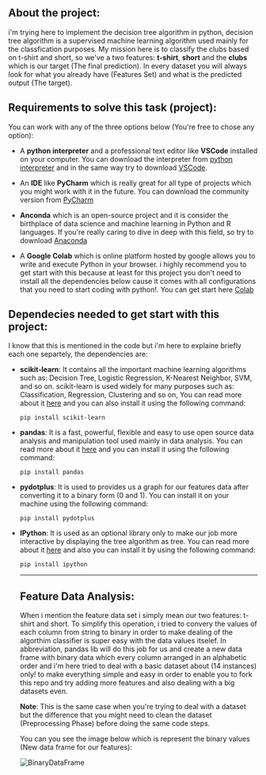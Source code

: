 ## About the project:

i'm trying here to implement the decision tree algorithm in python, decision tree algorithm is a supervised machine learning 
algorithm used mainly for the classfication purposes. My mission here is to classify the clubs based on t-shirt and short, 
so we've a two features: **t-shirt**, **short** and the **clubs** which is our target (The final prediction). In every dataset you
will always look for what you already have (Features Set) and what is the predicted output (The target). 


## Requirements to solve this task (project):

You can work with any of the three options below (You're free to chose any option):

* A **python interpreter** and a professional text editor like **VSCode** installed on your computer. You can 
download the interpreter from [python interpreter](https://python.org) and in the same way try to download [VSCode](https://code.visualstudio.com/).

* An **IDE** like **PyCharm** which is really great for all type of projects which you might work with it in the future. You can download the community version from [PyCharm](https://www.jetbrains.com/pycharm/)

* **Anconda** which is an open-source project and it is consider the birthplace of data science and machine learning in Python and R languages. If you're really caring to dive in deep with this field, so try to download [Anaconda](https://www.anaconda.com/products/individual)

* A **Google Colab** which is online platform hosted by google allows you to write and execute Python in your browser. i highly recommend you to get start with this because at least for this project you don't need to install all the dependencies below cause it comes with all configurations that you need to start coding with python!. You can get start here [Colab](https://colab.research.google.com)


## Dependecies needed to get start with this project:

I know that this is mentioned in the code but i'm here to explaine briefly each one separtely, the dependencies are: 

- **scikit-learn**: It contains all the important machine learning algorithms such as: Decision Tree, Logistic Regression, K-Nearest Neighbor, SVM, and so on. scikit-learn is used widely for many purposes such as: Classification, Regression, Clustering and so on, You can read more about it [here](https://scikit-learn.org/stable/) and you can also install it using the following command:

  ```pip install scikit-learn```
 
 - **pandas**: It is a fast, powerful, flexible and easy to use open source data analysis and manipulation tool used mainly in data 
 analysis. You can read more about it [here](https://pandas.pydata.org/) and you can install it using the following command:
 
    ```pip install pandas```
  
 - **pydotplus**: It is used to provides us a graph for our features data after converting it to a binary form (0 and 1). You can install it on your machine using the following command:
 
    ```pip install pydotplus```
  
- **IPython**: It is used as an optional library only to make our job more interactive by displaying the tree algorithm as tree. You can read more about it [here](https://ipython.readthedocs.io/en/stable/index.html) and also you can install it by using the following command:

  ```pip install ipython```
  
  ---
  
  
  ## Feature Data Analysis:
  
  When i mention the feature data set i simply mean our two features: t-shirt and short. To simplify this operation, i tried to 
  convery the values of each column from string to binary in order to make dealing of the algorthim classifier is super easy with
  the data values itselef. In abbreviation, pandas lib will do this job for us and create a new data frame with binary data which 
  every column arranged in an alphabetic order and i'm here tried to deal with a basic dataset about (14 instances) only! to make 
  everything simple and easy in order to enable you to fork this repo and try adding more features and also dealing with a big 
  datasets even.
  
  **Note**: This is the same case when you're trying to deal with a dataset but the difference that you might need to clean the 
  dataset (Preprocessing Phase) before doing the same code steps.
  
  You can you see the image below which is represent the binary values (New data frame for our features):
  
  
  ![BinaryDataFrame](https://github.com/devali29/Classify-clubs-based-on-their-kit/blob/master/BinaryDataFrame.jpg)
  
  
